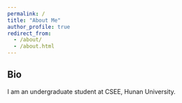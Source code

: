 ```yaml
---
permalink: /
title: "About Me"
author_profile: true
redirect_from: 
  - /about/
  - /about.html
---
```


## Bio

I am an undergraduate student at CSEE, Hunan University.